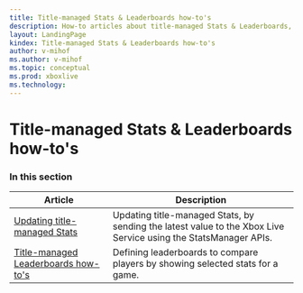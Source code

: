 ```yaml
---
title: Title-managed Stats & Leaderboards how-to's
description: How-to articles about title-managed Stats & Leaderboards, such as example code for tasks.
layout: LandingPage
kindex: Title-managed Stats & Leaderboards how-to's
author: v-mihof
ms.author: v-mihof
ms.topic: conceptual
ms.prod: xboxlive
ms.technology: 
---
```


# Title-managed Stats & Leaderboards how-to's


### In this section

| Article | Description |
|---------|-------------|
| [Updating title-managed Stats](live-stats-tm-updating.md) | Updating title-managed Stats, by sending the latest value to the Xbox Live Service using the StatsManager APIs. |
| [Title-managed Leaderboards how-to's](live-leaderboards-tm-howto.md) | Defining leaderboards to compare players by showing selected stats for a game. |
